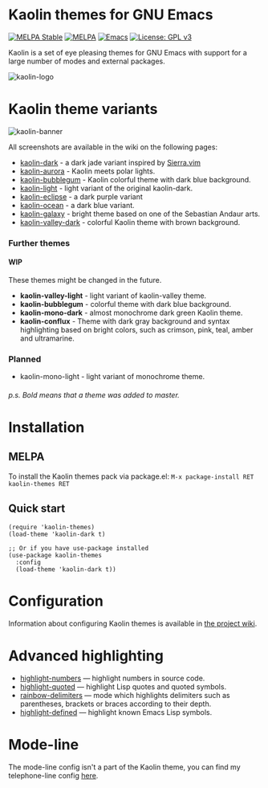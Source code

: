 # Kaolin themes for GNU Emacs
[![MELPA Stable](https://stable.melpa.org/packages/kaolin-themes-badge.svg)](https://stable.melpa.org/#/kaolin-themes)
[![MELPA](https://melpa.org/packages/kaolin-themes-badge.svg)](https://melpa.org/#/kaolin-themes)
[![Emacs](https://img.shields.io/badge/Emacs-25.1%2B-d24b83.svg)](https://www.gnu.org/software/emacs/)
[![License: GPL v3](https://img.shields.io/badge/License-GPL%20v3-green.svg)](http://www.gnu.org/licenses/gpl-3.0)

Kaolin is a set of eye pleasing themes for GNU Emacs with support for a large number of modes and external packages.

![kaolin-logo](https://user-images.githubusercontent.com/9018005/31884317-5715a32c-b7f5-11e7-8dce-0416051f55ce.png)

# Kaolin theme variants

![kaolin-banner](https://user-images.githubusercontent.com/9018005/34557184-08f0707e-f142-11e7-9421-94424b953163.png)

All screenshots are available in the wiki on the following pages:

* [kaolin-dark](https://github.com/ogdenwebb/emacs-kaolin-themes/wiki/Kaolin-dark-theme) - a dark jade variant inspired by [Sierra.vim](https://github.com/AlessandroYorba/Sierra)
* [kaolin-aurora](https://github.com/ogdenwebb/emacs-kaolin-themes/wiki/Kaolin-aurora-theme) - Kaolin meets polar lights.
* [kaolin-bubblegum](https://github.com/ogdenwebb/emacs-kaolin-themes/wiki/Kaolin-bubblegum-theme) - Kaolin colorful theme with dark blue background.
* [kaolin-light](https://github.com/ogdenwebb/emacs-kaolin-themes/wiki/Kaolin-light-theme) - light variant of the original kaolin-dark.
* [kaolin-eclipse](https://github.com/ogdenwebb/emacs-kaolin-themes/wiki/Kaolin-eclipse-theme) - a dark purple variant
* [kaolin-ocean](https://github.com/ogdenwebb/emacs-kaolin-themes/wiki/Kaolin-ocean-theme) - a dark blue variant.
* [kaolin-galaxy](https://github.com/ogdenwebb/emacs-kaolin-themes/wiki/Kaolin-galaxy-theme) - bright theme based on one of the Sebastian Andaur arts.
* [kaolin-valley-dark](https://github.com/ogdenwebb/emacs-kaolin-themes/wiki/Kaolin-valley-dark-theme) - colorful Kaolin theme with brown background.

### Further themes

#### WIP

These themes might be changed in the future.

* **kaolin-valley-light** - light variant of kaolin-valley theme.
* **kaolin-bubblegum** - colorful theme with dark blue background.
* **kaolin-mono-dark** - almost monochrome dark green Kaolin theme.
* **kaolin-conflux** - Theme with dark gray background and syntax highlighting based on bright colors, such as crimson, pink, teal, amber and ultramarine.

### Planned

* kaolin-mono-light - light variant of monochrome theme.

###### p.s. Bold means that a theme was added to master.

# Installation
## MELPA
To install the Kaolin themes pack via package.el: `M-x package-install RET kaolin-themes RET`

## Quick start
```emacs-lisp
(require 'kaolin-themes)
(load-theme 'kaolin-dark t)

;; Or if you have use-package installed
(use-package kaolin-themes
  :config
  (load-theme 'kaolin-dark t))
```

# Configuration
Information about configuring Kaolin themes is available in [the project wiki](https://github.com/ogdenwebb/emacs-kaolin-themes/wiki#configuration-example).

# Advanced highlighting

* [highlight-numbers](https://github.com/Fanael/highlight-numbers) — highlight numbers in source code.
* [highlight-quoted](https://github.com/Fanael/highlight-quoted) — highlight Lisp quotes and quoted symbols.
* [rainbow-delimiters](https://github.com/Fanael/rainbow-delimiters) — mode which highlights delimiters such as parentheses, brackets or braces according to their depth.
* [highlight-defined](https://github.com/Fanael/highlight-defined) — highlight known Emacs Lisp symbols.

# Mode-line

The mode-line config isn't a part of the Kaolin theme, you can find my telephone-line config [here](https://github.com/ogdenwebb/elmax/tree/master/modeline).

